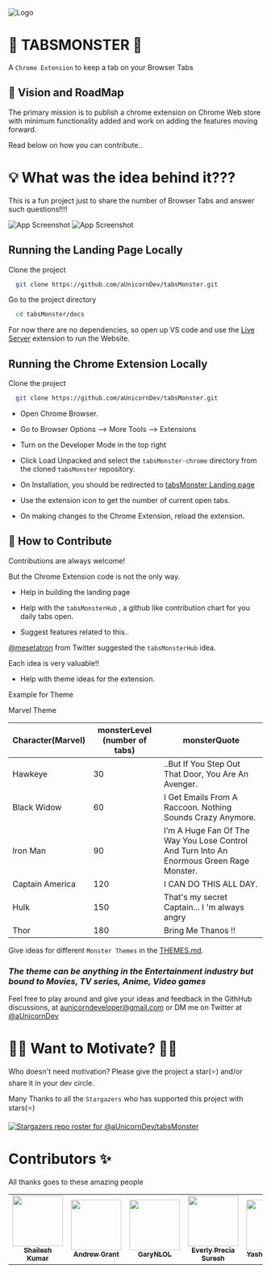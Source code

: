 ![Logo](docs/img/tabsMonster.svg)

# 👾 TABSMONSTER 👾

A ```Chrome Extension``` to keep a tab on your Browser Tabs

## 🎯 Vision and RoadMap

The primary mission is to publish a chrome extension on Chrome Web store with minimum functionality added and work on adding the features moving forward.

Read below on how you can contribute..

# 💡 What was the idea behind it???

This is a fun project just to share the number of Browser Tabs and answer such questions!!!!

![App Screenshot](https://aunicorndev.github.io/tabsMonster/img/jackForge.png)
![App Screenshot](https://aunicorndev.github.io/tabsMonster/img/adobe.png)

## Running the Landing Page Locally

Clone the project

```bash
  git clone https://github.com/aUnicornDev/tabsMonster.git
```

Go to the project directory

```bash
  cd tabsMonster/docs
```


For now there are no dependencies, so open up VS code and use the [Live Server](https://marketplace.visualstudio.com/items?itemName=ritwickdey.LiveServer) extension to run the Website.

## Running the Chrome Extension Locally

Clone the project

```bash
  git clone https://github.com/aUnicornDev/tabsMonster.git
```

- Open Chrome Browser.

- Go to Browser Options --> More Tools --> Extensions

- Turn on the Developer Mode in the top right

- Click Load Unpacked and select the ```tabsMonster-chrome``` directory from the cloned ```tabsMonster``` repository.

- On Installation, you should be redirected to [tabsMonster Landing page](https://aunicorndev.github.io/tabsMonster/)

- Use the extension icon to get the number of current open tabs.

- On making changes to the Chrome Extension, reload the extension.
  
## 🤝 How to Contribute

Contributions are always welcome!

But the Chrome Extension code is not the only way.

- Help in building the landing page

- Help with the `tabsMonsterHub` , a github like contribution chart for you daily tabs open.
 
- Suggest features related to this.. 

[@mesetatron](https://twitter.com/mesetatron) from Twitter suggested the `tabsMonsterHub` idea.

Each idea is very valuable!!

- Help with theme ideas for the extension.


Example for Theme

Marvel Theme 

| Character(Marvel)        | monsterLevel    (number of tabs)| monsterQuote
| ----------------- | ------------------------------------------------------------------ |--|
| Hawkeye | 30 |..But If You Step Out That Door, You Are An Avenger.|
| Black Widow | 60 |I Get Emails From A Raccoon. Nothing Sounds Crazy Anymore.|
| Iron Man | 90 |I’m A Huge Fan Of The Way You Lose Control And Turn Into An Enormous Green Rage Monster.|
| Captain America | 120 |I CAN DO THIS ALL DAY.|
| Hulk | 150 | That's my secret Captain... I 'm always angry |
| Thor | 180 | Bring Me Thanos !! |

Give ideas for different `Monster Themes` in the [THEMES.md](THEMES.md).

###  *The theme can be anything in the Entertainment industry but bound to Movies, TV series, Anime, Video games*


Feel free to play around and give your ideas and feedback in the GithHub discussions, at aunicorndeveloper@gmail.com or DM me on Twitter at [@aUnicornDev](https://twitter.com/aUnicornDev)

# 🤘🤘 Want to Motivate? 🤘🤘

Who doesn't need motivation? Please give the project a star(⭐) and/or share it in your dev circle.

Many Thanks to all the `Stargazers` who has supported this project with stars(⭐)

[![Stargazers repo roster for @aUnicornDev/tabsMonster](https://reporoster.com/stars/aUnicorndev/tabsMonster)](https://github.com/aUnicornDev/tabsMonster/stargazers)

# Contributors ✨

All thanks goes to these amazing people


<table>
  <tr>
    <td align="center"><a href="https://github.com/ShaileshKumar007"><img src="https://avatars.githubusercontent.com/u/71178959?v=4" width="100px;" alt=""/><br /><sub><b>Shailesh Kumar</b></sub></a><br /></td>
    <td align="center"><a href="https://github.com/Andrew6rant"><img src="https://avatars.githubusercontent.com/u/57331134?v=4" width="100px;" alt=""/><br /><sub><b>Andrew Grant</b></sub></a><br /></td>
    <td align="center"><a href="https://github.com/GaryNLOL"><img src="https://avatars.githubusercontent.com/u/46727048?v=4" width="100px;" alt=""/><br /><sub><b>GaryNLOL</b></sub></a><br /></td>
    <td align="center"><a href="https://github.com/everly-gif"><img src="https://avatars.githubusercontent.com/u/77877486?v=4" width="100px;" alt=""/><br /><sub><b>Everly Precia Suresh</b></sub></a><br /></td>
    <td align="center"><a href="https://github.com/aUnicornDev"><img src="https://avatars.githubusercontent.com/u/86775297?s=400&u=613d1b8f8ea5ac5f1da382e11b2c78c618ec87ac&v=4" width="100px;" alt=""/><br /><sub><b>Yashasvi Singh</b></sub></a><br /></td>
  </tr>
</table>


